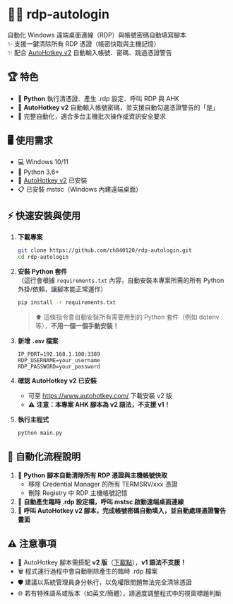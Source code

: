 # 👨‍💻 rdp-autologin 

自動化 Windows 遠端桌面連線（RDP）與帳號密碼自動填寫腳本  
✨ 支援一鍵清除所有 RDP 憑證（帳密快取與主機記憶）  
✨ 配合 [AutoHotkey v2](https://www.autohotkey.com/) 自動輸入帳號、密碼、跳過憑證警告

## 🏆 特色
- 🐍 **Python** 執行清憑證、產生 .rdp 設定、呼叫 RDP 與 AHK
- 🤖 **AutoHotkey v2** 自動輸入帳號密碼，並支援自動勾選憑證警告的「是」
- 🔄 完整自動化，適合多台主機批次操作或資訊安全要求

## 🖥️ 使用需求

- 💻 Windows 10/11
- 🐍 Python 3.6+
- 🤖 [AutoHotkey v2](https://www.autohotkey.com/) 已安裝
- 📋 已安裝 mstsc（Windows 內建遠端桌面）

## ⚡ 快速安裝與使用

1. **下載專案**
    ```bash
    git clone https://github.com/ch840120/rdp-autologin.git
    cd rdp-autologin
    ```

2. **安裝 Python 套件**  
   （這行會根據 `requirements.txt` 內容，自動安裝本專案所需的所有 Python 外掛/依賴，讓腳本能正常運作）  
    ```bash
    pip install -r requirements.txt
    ```
    > ⬆️ 這條指令會自動安裝所有需要用到的 Python 套件（例如 dotenv 等），**不用一個一個手動安裝！**

3. **新增 `.env` 檔案**
    ```
    IP_PORT=192.168.1.100:3389
    RDP_USERNAME=your_username
    RDP_PASSWORD=your_password
    ```

4. **確認 AutoHotkey v2 已安裝**  
    - 可至 https://www.autohotkey.com/ 下載安裝 v2 版
    - ⚠️ **注意：本專案 AHK 腳本為 v2 語法，不支援 v1！**

5. **執行主程式**
    ```bash
    python main.py
    ```
    
## 🔄 自動化流程說明

1. 🧹 **Python 腳本自動清除所有 RDP 憑證與主機帳號快取**  
    - 移除 Credential Manager 的所有 TERMSRV/xxx 憑證  
    - 刪除 Registry 中 RDP 主機帳號記憶  
2. 📝 **自動產生臨時 .rdp 設定檔，呼叫 mstsc 啟動遠端桌面連線**  
3. 🤖 **呼叫 AutoHotkey v2 腳本，完成帳號密碼自動填入，並自動處理憑證警告畫面**

## ⚠️ 注意事項

- 🤖 AutoHotkey 腳本需搭配 **v2 版**（[下載點](https://www.autohotkey.com/)），**v1 語法不支援！**
- 🗑️ 程式運行過程中會自動刪除產生的臨時 .rdp 檔案
- 🛡️ 建議以系統管理員身分執行，以免權限問題無法完全清除憑證
- 🌐 若有特殊語系或版本（如英文/簡體），請適度調整程式中的視窗標題判斷

